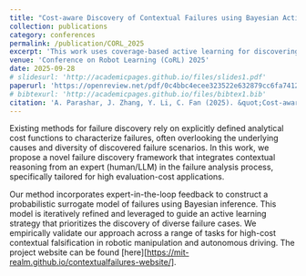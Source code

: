 ```yaml
---
title: "Cost-aware Discovery of Contextual Failures using Bayesian Active Learning"
collection: publications
category: conferences
permalink: /publication/CORL_2025
excerpt: 'This work uses coverage-based active learning for discovering failures in robotic systems with a limited sample budget.'
venue: 'Conference on Robot Learning (CoRL) 2025'
date: 2025-09-28
# slidesurl: 'http://academicpages.github.io/files/slides1.pdf'
paperurl: 'https://openreview.net/pdf/0c4bbc4ecee323522e632879cc6fa741268a8c13.pdf'
# bibtexurl: 'http://academicpages.github.io/files/bibtex1.bib'
citation: 'A. Parashar, J. Zhang, Y. Li, C. Fan (2025). &quot;Cost-aware Discovery of Contextual Failures using Bayesian Active Learning.&quot; <i>9th Conference on Robot Learning</i>.'
---
```

Existing methods for failure discovery rely on explicitly defined analytical cost functions to characterize failures, often overlooking the underlying causes and diversity of discovered failure scenarios. In this work, we propose a novel failure discovery framework that integrates
contextual reasoning from an expert (human/LLM) in the failure analysis process, specifically tailored for high evaluation-cost applications. 

Our method incorporates expert-in-the-loop
feedback to construct a probabilistic surrogate model of failures using Bayesian
inference. This model is iteratively refined and leveraged to guide an active learning
strategy that prioritizes the discovery of diverse failure cases. We empirically
validate our approach across a range of tasks for high-cost contextual falsification
in robotic manipulation and autonomous driving. The project website can be found 
[here][https://mit-realm.github.io/contextualfailures-website/].
